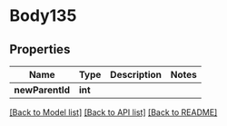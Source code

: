 # Body135

## Properties
Name | Type | Description | Notes
------------ | ------------- | ------------- | -------------
**newParentId** | **int** |  | 

[[Back to Model list]](../README.md#documentation-for-models) [[Back to API list]](../README.md#documentation-for-api-endpoints) [[Back to README]](../README.md)


